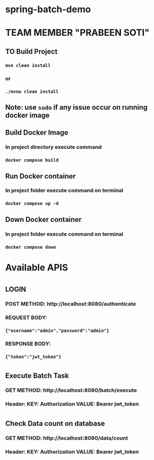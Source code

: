 # spring-batch-demo
# TEAM MEMBER "PRABEEN SOTI"
## TO Build Project 
### `mvn clean install`
### or
### `./mvnw clean install`

## Note: use `sudo` if any issue occur on running docker image

## Build Docker Image
### In project directory execute command
### `docker compose build`

## Run Docker container
### In project folder execute command on terminal
### `docker compose up -d`

## Down Docker container
### In project folder execute command on terminal
### `docker compose down`

# Available APIS
#
## LOGIN
### POST METHOD: http://localhost:8080/authenticate
### REQUEST BODY: 
### `{"username":"admin","password":"admin"}`
### RESPONSE BODY:
### `{"token":"jwt_token"}`
#
## Execute Batch Task
### GET METHOD: http://localhost:8080/batch/execute
### Header: KEY: Authorization VALUE: Bearer jwt_token
#
## Check Data count on database
### GET METHOD: http://localhost:8080/data/count
### Header: KEY: Authorization VALUE: Bearer jwt_token